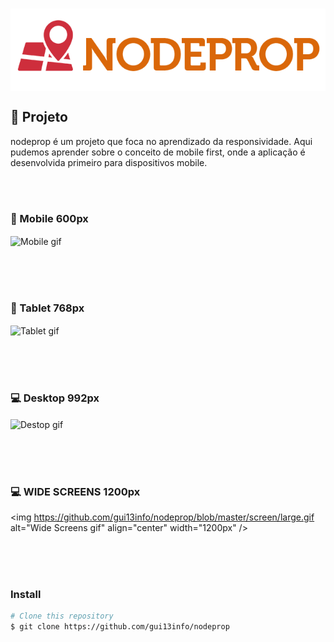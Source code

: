 # <img src="https://github.com/gui13info/nodeprop/blob/master/img/logo.png" alt="nodeprop image" align="center" />

## :pushpin: Projeto

nodeprop é um projeto que foca no aprendizado da responsividade.
Aqui pudemos aprender sobre o conceito de mobile 
first, onde a aplicação é desenvolvida primeiro para dispositivos mobile.

<br/><br/>
### :iphone: Mobile 600px
<img src="https://github.com/gui13info/nodeprop/blob/master/screen/phone.gif" alt="Mobile gif" align="center" width="600px" />

<br/><br/><br/>
### :iphone: Tablet 768px
<img src="https://github.com/gui13info/nodeprop/blob/master/screen/tablet.gif" alt="Tablet gif" align="center" width="768px" />

<br/><br/><br/>
### :computer: Desktop 992px
<img src="https://github.com/gui13info/nodeprop/blob/master/screen/desktop.gif" alt="Destop gif" align="center" width="992px" />

<br/><br/><br/>
### :computer: WIDE SCREENS 1200px
<img https://github.com/gui13info/nodeprop/blob/master/screen/large.gif alt="Wide Screens gif" align="center" width="1200px" />

<br/><br/><br/>
### Install
```bash
# Clone this repository
$ git clone https://github.com/gui13info/nodeprop

